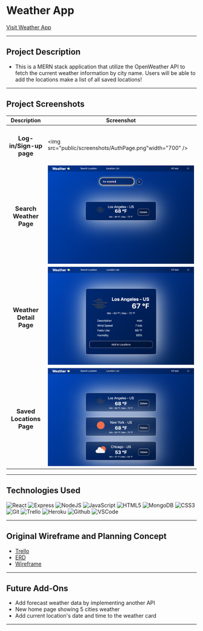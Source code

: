 # Weather App
[Visit Weather App](https://project4-patrick-weather.herokuapp.com/)

---

## Project Description
- This is a MERN stack application that utilize the OpenWeather API to fetch the current weather information by city name. Users will be able to add the locations make a list of all saved locations!

---

## Project Screenshots

| Description | Screenshot |
|------------ | ------------|
| <h3 align="center">Log-in/Sign-up page</h3> | <img src="public/screenshots/AuthPage.png"width="700" /> |
| <h3 align="center">Search Weather Page</h3> | <img src="public/screenshots/SearchPage.png" width="700"/> |
| <h3 align="center">Weather Detail Page</h3> | <img src="public/screenshots/DetailPage.png" width="700"/> |
| <h3 align="center">Saved Locations Page</h3> | <img src="public/screenshots/SavedPage.png" width="700"/> |

---

## Technologies Used

![React](https://img.shields.io/badge/React-20232A?style=for-the-badge&logo=react&logoColor=61DAFB)
![Express](https://img.shields.io/badge/Express.js-000000?style=for-the-badge&logo=express&logoColor=white) 
![NodeJS](https://img.shields.io/badge/Node.js-339933?style=for-the-badge&logo=nodedotjs&logoColor=white)
![JavaScript](https://img.shields.io/badge/JavaScript-323330?style=for-the-badge&logo=javascript&logoColor=F7DF1E) 
![HTML5](https://img.shields.io/badge/HTML5-E34F26?style=for-the-badge&logo=html5&logoColor=white)
![MongoDB](	https://img.shields.io/badge/MongoDB-4EA94B?style=for-the-badge&logo=mongodb&logoColor=white)
![CSS3](https://img.shields.io/badge/CSS3-1572B6?style=for-the-badge&logo=css3&logoColor=white)
![Git](https://img.shields.io/badge/GIT-E44C30?style=for-the-badge&logo=git&logoColor=white)
![Trello](https://img.shields.io/badge/Trello-0052CC?style=for-the-badge&logo=trello&logoColor=white) 
![Heroku](https://img.shields.io/badge/Heroku-430098?style=for-the-badge&logo=heroku&logoColor=white)
![Github](https://img.shields.io/badge/GitHub-100000?style=for-the-badge&logo=github&logoColor=white)
![VSCode](https://img.shields.io/badge/Visual_Studio_Code-0078D4?style=for-the-badge&logo=visual%20studio%20code&logoColor=white)

---

## Original Wireframe and Planning Concept
- [Trello](https://trello.com/b/5N7MxFNf/ga-project-04)
- [ERD](https://lucid.app/lucidchart/cfd7231f-8647-4921-bc1f-efc4820970a0/edit?beaconFlowId=9578A03645C73C4B&invitationId=inv_d0e93a6a-5fda-407a-83ac-babcce29f9e9&page=0_0#)
- [Wireframe](https://whimsical.com/ga-project-04-FcV64aV6qnoaeg47kXdKLr)

---

## Future Add-Ons
- Add forecast weather data by implementing another API 
- New home page showing 5 cities weather
- Add current location's date and time to the weather card 

---

